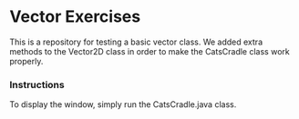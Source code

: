 # Vector Exercises

This is a repository for testing a basic vector class. We added extra methods to the Vector2D class in order to make the CatsCradle class work properly.

### Instructions

To display the window, simply run the CatsCradle.java class.
